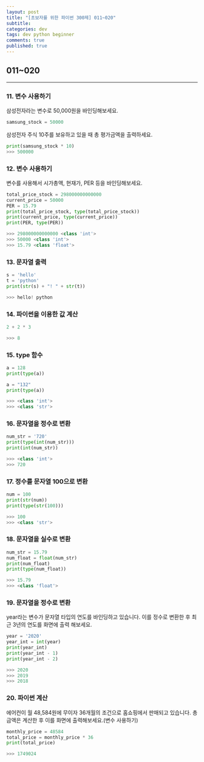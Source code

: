 ```yaml
---
layout: post
title: "[초보자를 위한 파이썬 300제] 011~020"
subtitle:
categories: dev
tags: dev python beginner
comments: true
published: true
---
```


## 011~020
---

### 11. 변수 사용하기

삼성전자라는 변수로 50,000원을 바인딩해보세요.

```python
samsung_stock = 50000
```

삼성전자 주식 10주를 보유하고 있을 때 총 평가금액을 출력하세요.

```python
print(samsung_stock * 10)
>>> 500000
```

### 12. 변수 사용하기

변수를 사용해서 시가총액, 현재가, PER 등을 바인딩해보세요.

```python
total_price_stock = 298000000000000
current_price = 50000
PER = 15.79
print(total_price_stock, type(total_price_stock))
print(current_price, type(current_price))
print(PER, type(PER))

>>> 298000000000000 <class 'int'>
>>> 50000 <class 'int'>
>>> 15.79 <class 'float'>
```

### 13. 문자열 출력

```python
s = 'hello'
t = 'python'
print(str(s) + "! " + str(t))

>>> hello! python
```

### 14. 파이썬을 이용한 값 계산

```python
2 + 2 * 3

>>> 8
```

### 15. type 함수

```python
a = 128
print(type(a))

a = "132"
print(type(a))

>>> <class 'int'>
>>> <class 'str'>
```

### 16. 문자열을 정수로 변환

```python
num_str = '720'
print(type(int(num_str)))
print(int(num_str))

>>> <class 'int'>
>>> 720
```

### 17. 정수를 문자열 100으로 변환

```python
num = 100
print(str(num))
print(type(str(100)))

>>> 100
>>> <class 'str'>
```

### 18. 문자열을 실수로 변환

```python
num_str = 15.79
num_float = float(num_str)
print(num_float)
print(type(num_float))

>>> 15.79
>>> <class 'float'>
```

### 19. 문자열을 정수로 변환

year라는 변수가 문자열 타입의 연도를 바인딩하고 있습니다. 이를 정수로 변환한 후 최근 3년의 연도를 화면에 출력 해보세요.

```python
year = '2020'
year_int = int(year)
print(year_int)
print(year_int - 1)
print(year_int - 2)

>>> 2020
>>> 2019
>>> 2018
```

### 20. 파이썬 계산

에어컨이 월 48,584원에 무이자 36개월의 조건으로 홈쇼핑에서 판매되고 있습니다.
총 금액은 계산한 후 이를 화면에 출력해보세요.(변수 사용하기)

```python
monthly_price = 48584
total_price = monthly_price * 36
print(total_price)

>>> 1749024
```

